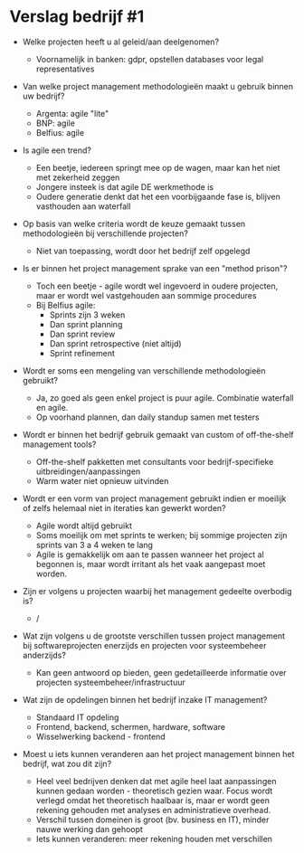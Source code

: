 # Verslag bedrijf #1

* Welke projecten heeft u al geleid/aan deelgenomen?
    * Voornamelijk in banken: gdpr, opstellen databases voor legal representatives

* Van welke project management methodologieën maakt u gebruik binnen uw bedrijf?
    * Argenta: agile "lite"
    * BNP: agile
    * Belfius: agile

* Is agile een trend?
    * Een beetje, iedereen springt mee op de wagen, maar kan het niet met zekerheid zeggen
    * Jongere insteek is dat agile DE werkmethode is
    * Oudere generatie denkt dat het een voorbijgaande fase is, blijven vasthouden aan waterfall

* Op basis van welke criteria wordt de keuze gemaakt tussen methodologieën bij verschillende projecten?
    * Niet van toepassing, wordt door het bedrijf zelf opgelegd
    
* Is er binnen het project management sprake van een "method prison"?
    * Toch een beetje - agile wordt wel ingevoerd in oudere projecten, maar er wordt wel vastgehouden aan sommige procedures
    * Bij Belfius agile:
        * Sprints zijn 3 weken
        * Dan sprint planning
        * Dan sprint review
        * Dan sprint retrospective (niet altijd)
        * Sprint refinement

* Wordt er soms een mengeling van verschillende methodologieën gebruikt?
    * Ja, zo goed als geen enkel project is puur agile. Combinatie waterfall en agile.
    * Op voorhand plannen, dan daily standup samen met testers

* Wordt er binnen het bedrijf gebruik gemaakt van custom of off-the-shelf management tools?
    * Off-the-shelf pakketten met consultants voor bedrijf-specifieke uitbreidingen/aanpassingen
    * Warm water niet opnieuw uitvinden

* Wordt er een vorm van project management gebruikt indien er moeilijk of zelfs helemaal niet in iteraties kan gewerkt worden?
   * Agile wordt altijd gebruikt
   * Soms moeilijk om met sprints te werken; bij sommige projecten zijn sprints van 3 a 4 weken te lang
   * Agile is gemakkelijk om aan te passen wanneer het project al begonnen is, maar wordt irritant als het vaak aangepast moet worden.

* Zijn er volgens u projecten waarbij het management gedeelte overbodig is?
   * /
   
* Wat zijn volgens u de grootste verschillen tussen project management bij softwareprojecten enerzijds en projecten voor systeembeheer anderzijds?
   * Kan geen antwoord op bieden, geen gedetailleerde informatie over projecten systeembeheer/infrastructuur

* Wat zijn de opdelingen binnen het bedrijf inzake IT management?
   * Standaard IT opdeling
   * Frontend, backend, schermen, hardware, software
   * Wisselwerking backend - frontend

* Moest u iets kunnen veranderen aan het project management binnen het bedrijf, wat zou dit zijn?
   * Heel veel bedrijven denken dat met agile heel laat aanpassingen kunnen gedaan worden - theoretisch gezien waar. Focus wordt verlegd omdat het theoretisch haalbaar is, maar er wordt geen rekening gehouden met analyses en administratieve overhead.
   * Verschil tussen domeinen is groot (bv. business en IT), minder nauwe werking dan gehoopt
   * Iets kunnen veranderen: meer rekening houden met verschillen
